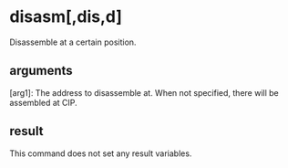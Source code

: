 
# disasm[,dis,d]

Disassemble at a certain position.

## arguments

[arg1]: The address to disassemble at. When not specified, there will be assembled at CIP. 

## result
This command does not set any result variables.
